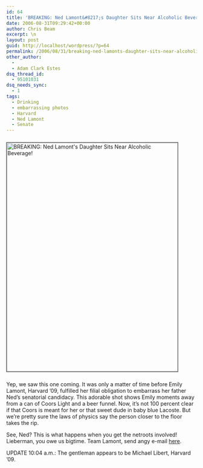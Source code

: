 ```yaml
---
id: 64
title: 'BREAKING: Ned Lamont&#8217;s Daughter Sits Near Alcoholic Beverage!'
date: 2006-08-31T09:29:42+00:00
author: Chris Beam
excerpt: \n
layout: post
guid: http://localhost/wordpress/?p=64
permalink: /2006/08/31/breaking-ned-lamonts-daughter-sits-near-alcoholic-beverage/
other_author:
  - 
  - Adam Clark Estes
dsq_thread_id:
  - 95101031
dsq_needs_sync:
  - 1
tags:
  - Drinking
  - embarrassing photos
  - Harvard
  - Ned Lamont
  - Senate
---
```

<img width="453" vspace="10" height="604" border="1" align="bottom" src="http://www.ivygateblog.com/wp-content/uploads/2006/08/emily-lamont.jpg" alt="BREAKING: Ned Lamont's Daughter Sits Near Alcoholic Beverage!" />

Yep, we saw this one coming. It was only a matter of time before Emily Lamont, Harvard &#8217;09, fulfilled her filial obligation to embarrass her father Ned&#8217;s senatorial candidacy. This adorable shot shows Emily moments away from a can of Coors Light and a beer funnel. Now, it&#8217;s not 100 percent clear if that Coors is meant for her or that sweet dude in baby blue Lacoste. But we&#8217;re pretty sure the laws of physics say the person closer to the floor takes the rip.

See, Ned? This is what happens when you get the netroots involved! Lieberman, you owe us bigtime. Team Lamont, send angy e-mail [here](mailto:ivygate@gmail.com).

UPDATE 10:04 a.m.: The gentleman appears to be Michael Libert, Harvard &#8217;09.&nbsp;